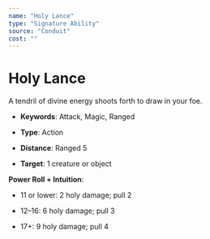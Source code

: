 ```yaml
---
name: "Holy Lance"
type: "Signature Ability"
source: "Conduit"
cost: ""
---
```


# Holy Lance

A tendril of divine energy shoots forth to draw in your foe.


- **Keywords**: Attack, Magic, Ranged

- **Type**: Action

- **Distance**: Ranged 5

- **Target**: 1 creature or object

**Power Roll + Intuition**:


- 11 or lower: 2 holy damage; pull 2

- 12–16: 6 holy damage; pull 3

- 17+: 9 holy damage; pull 4
